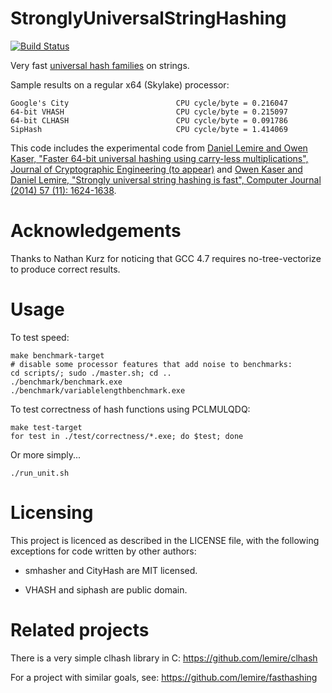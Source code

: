 StronglyUniversalStringHashing
==============================
[![Build Status](https://travis-ci.org/lemire/StronglyUniversalStringHashing.png)](https://travis-ci.org/lemire/StronglyUniversalStringHashing)

Very fast [universal hash
families](https://en.wikipedia.org/wiki/Universal_hashing) on strings.

Sample results on a regular x64 (Skylake) processor:
```
Google's City                        CPU cycle/byte = 0.216047 	 
64-bit VHASH                         CPU cycle/byte = 0.215097 	 
64-bit CLHASH                        CPU cycle/byte = 0.091786 	
SipHash                              CPU cycle/byte = 1.414069
```


This code includes the experimental code from [Daniel Lemire and Owen
Kaser, "Faster 64-bit universal hashing using carry-less
multiplications", Journal of Cryptographic Engineering (to
appear)](http://arxiv.org/abs/1503.03465) and [Owen Kaser and Daniel
Lemire, "Strongly universal string hashing is fast", Computer Journal
(2014) 57 (11): 1624-1638](http://arxiv.org/abs/1202.4961).

Acknowledgements
==================

Thanks to Nathan Kurz for noticing that GCC 4.7 requires
no-tree-vectorize to produce correct results.

Usage
======

To test speed:

    make benchmark-target
    # disable some processor features that add noise to benchmarks:
    cd scripts/; sudo ./master.sh; cd ..
    ./benchmark/benchmark.exe
    ./benchmark/variablelengthbenchmark.exe

To test correctness of hash functions using PCLMULQDQ:

    make test-target
    for test in ./test/correctness/*.exe; do $test; done

Or more simply...

    ./run_unit.sh



Licensing
==========

This project is licenced as described in the LICENSE file, with the
following exceptions for code written by other authors:

  * smhasher and CityHash are MIT licensed.

  * VHASH and siphash are public domain.

Related projects
=================

There is a very simple clhash library in C: https://github.com/lemire/clhash

For a project with similar goals, see: https://github.com/lemire/fasthashing
